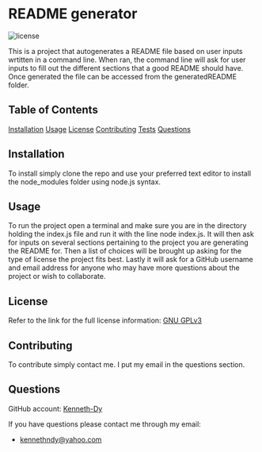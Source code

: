 # README generator

![license](https://img.shields.io/badge/license-GNU%20GPLv3-blue)

This is a project that autogenerates a README file based on user inputs wrtitten in a command line. When ran, the command line will ask for user inputs to fill out the different sections that a good README should have. Once generated the file can be accessed from the generatedREADME folder. 
      
## Table of Contents

[Installation](#Installation)
[Usage](#Usage)
[License](#License)
[Contributing](#Contributing)
[Tests](#Tests)
[Questions](#Questions)
      
## Installation

To install simply clone the repo and use your preferred text editor to install the node_modules folder using node.js syntax.
        
## Usage

To run the project open a terminal and make sure you are in the directory holding the index.js file and run it with the line node index.js. It will then ask for inputs on several sections pertaining to the project you are generating the README for. Then a list of choices will be brought up asking for the type of license the project fits best. Lastly it will ask for a GitHub username and email address for anyone who may have more questions about the project or wish to collaborate. 

## License

Refer to the link for the full license information: [GNU GPLv3](https://choosealicense.com/licenses/gpl-3.0/)

## Contributing

To contribute simply contact me. I put my email in the questions section.

## Questions

GitHub account:
[Kenneth-Dy](https://github.com/Kenneth-Dy)

If you have questions please contact me through my email: 
  * kennethndy@yahoo.com
  
